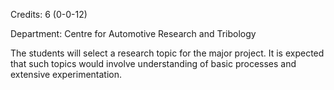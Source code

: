 Credits: 6 (0-0-12)

Department: Centre for Automotive Research and Tribology

The students will select a research topic for the major project. It is expected that such topics would involve understanding of basic processes and extensive experimentation.